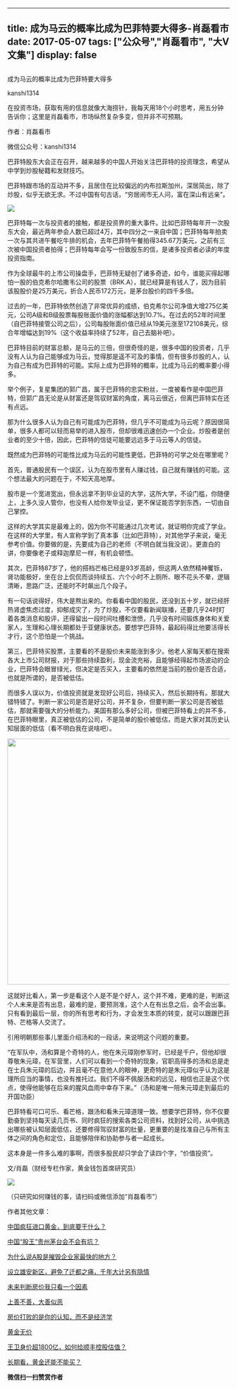 
---
title:  成为马云的概率比成为巴菲特要大得多-肖磊看市
date: 2017-05-07
tags: ["公众号","肖磊看市", "大V文集"]
display: false
---


## 



成为马云的概率比成为巴菲特要大得多




kanshi1314




在投资市场，获取有用的信息就像大海捞针，我每天用18个小时思考，用五分钟告诉你；这里是肖磊看市，市场纵然复杂多变，但并非不可预期。


作者：肖磊看市

微信公众号：kanshi1314



巴菲特股东大会正在召开，越来越多的中国人开始关注巴菲特的投资理念，希望从中学到炒股秘籍和发财技巧。



巴菲特跟市场的互动并不多，且居住在比较偏远的内布拉斯加州，深居简出，除了炒股，似乎无欲无求。不过中国有句古话，“穷居闹市无人问，富在深山有远亲”。



<img data-s="300,640" data-type="jpeg" src="http://mmbiz.qpic.cn/mmbiz_jpg/rIYcHn0KrPSpGNDUtq1nBeI02WlQMtssk9CbHd2sia0ZnJ2jGWmqHcTIyMJRSKOVk5licuMicCqW2ekPxNcW5R6CA/0?wx_fmt=jpeg" data-ratio="0.4726247987117552" data-w="1242"/>



巴菲特每一次与投资者的接触，都是投资界的重大事件。比如巴菲特每年开一次股东大会，最近两年参会人数已超过4万，其中四分之一来自中国；巴菲特每年拍卖一次与其共进午餐吃牛排的机会，去年巴菲特午餐拍得345.67万美元，之前有三次被中国投资者拍得；巴菲特每年会写一份致股东的信，是诸多投资者必读的年度投资指南。&nbsp;



作为全球最牛的上市公司操盘手，巴菲特无疑创了诸多奇迹，如今，谁能买得起哪怕一股的伯克希尔哈撒韦公司的股票（BRK.A），就已经算是有钱人了，因为目前该股股价是25万美元，折合人民币172万元，是茅台股价的四千多倍。



过去的一年，巴菲特依然创造了非常优异的成绩，伯克希尔公司净值大增275亿美元，公司A级和B级股票每股账面价值的涨幅都达到10.7%。在过去的52年时间里（自巴菲特接管公司之后），公司每股账面价值已经从19美元涨至172108美元，综合年增幅达到19%（这个收益率持续了52年，自己去脑补吧）。



巴菲特目前的财富总额，是马云的三倍，但很奇怪的是，很多中国的投资者，几乎没有人认为自己能够成为马云，觉得那是遥不可及的事情，但有很多炒股的人，认为自己有成为巴菲特的可能。实际上成为巴菲特的概率，比成为马云的概率要小得多。



举个例子，复星集团的郭广昌，属于巴菲特的忠实粉丝，一度被看作是中国巴菲特，但郭广昌无论是从财富还是驾驭财富的角度，离马云很近，但离巴菲特实在还有点远。



那为什么很多人认为自己有可能成为巴菲特，但几乎不可能成为马云呢？原因很简单，很多人都可以轻而易举的进入股市，但却很难迅速创办一个企业。炒股者是创业者的至少十倍，因此，巴菲特的信徒可能要远远多于马云等人的信徒。



既然成为巴菲特的可能性比成为马云的可能性更低，巴菲特的可学之处在哪里呢？



首先，普通股民有一个误区，认为在股市里有人赚过钱，自己就有赚钱的可能。这个想法最大的问题在于，不知天高地厚。



股市是一个宽进宽出，但永远拿不到毕业证的大学，这所大学，不设门槛，你随便上，上多久没人管你，也没有人给你发毕业证，更不保证能否学到东西，一切由自己掌控。



这样的大学其实是最难上的，因为你不可能通过几次考试，就证明你完成了学业。在这样的大学里，有人宣称学到了真本事（比如巴菲特），对其他学子来说，毫无参考价值。你要做的是，先要成为自己的老师（不明白就当我没说）。更直白的讲，你要像老子或释迦摩尼一样，有机会顿悟。



其次，巴菲特87岁了，他的搭档芒格已经是93岁高龄，但这两人依然精神矍铄，肾功能极好，坐在台上侃侃而谈持续五、六个小时不上厕所、眼不花头不晕，逻辑清晰，思路广泛，还能时不时飙出几个段子。



有一句话说得好，伟大是熬出来的。你看看中国的股民，还没到五十岁，就已经肝热肾虚焦虑过度，抑郁成灾了，为了炒股，不仅要看新闻联播，还要几乎24时盯着各类消息和股评，还得留出一段时间吐槽和泄愤，几乎没有时间锻炼身体和关爱家人，生理和心理长期都处于亚健康状态。要想学巴菲特，最起码得比他要活得长才行，这个恐怕是一个挑战。



第三，巴菲特买股票，主要看的不是股价未来能涨到多少。他老人家每天都在搜索各大上市公司财报，对于那些持续盈利，现金流充裕，且能够经得起市场波动的企业，巴菲特会眼冒绿光，但决定是否买入，主要看的依然是当前的股价是否合适，也就是所谓的，是否被低估。



而很多人误以为，价值投资就是发现好公司后，持续买入，然后长期持有。那就大错特错了。判断一家公司是否是好公司，并不复杂，但要判断一家公司是否被低估，那就需要强大的分析能力。美国有那么多好公司，但被巴菲特看上的并不多，在巴菲特眼里，真正被低估的公司，不是简单的股价被低估，而是大家对其历史认知层面的低估（看不明白我在说啥吧）。



<img data-s="300,640" data-type="jpeg" src="http://mmbiz.qpic.cn/mmbiz_jpg/rIYcHn0KrPSpGNDUtq1nBeI02WlQMtssj6RZttqhibqMlSuUeSWZ6CWJSxCylFre0S8hku2qOATDxYZiax15kFKQ/0?wx_fmt=jpeg" data-ratio="0.6409140369967355" data-w="919" style="width: 556px;"/>



这就好比看人，第一步是看这个人是不是个好人，这个并不难，更难的是，判断这个人未来是否有出息，最难的是，要预测准，这个人在有出息之后，会不会出事。只有看到最后一层，你的所有思考和行为，才会发生本质的转变，就可以跟跟巴菲特、芒格等人交流了。



引用明朝那些事儿里面介绍汤和的一段话，来说明这个问题的重要。



“在军队中，汤和算是个奇特的人，他在朱元璋刚参军时，已经是千户，但他却很尊敬朱元璋，在军营里，人们可以看到一个奇特的现象，官职高得多的汤和总是走在士兵朱元璋的后边，并且毫不在意他人的眼神，更奇特的是朱元璋似乎认为这是理所应当的事情，也没有推托过。我们不得不佩服汤和的远见，相信也正是这个优点，使得他能够在后来的腥风血雨中幸存下来。”（汤和是唯一陪朱元璋走到最后的开国功臣）



巴菲特看可口可乐、看芒格，跟汤和看朱元璋道理一致。想要学巴菲特，你不仅要勤奋到坚持每天读几页书、同时疯狂的搜索各类公司资料，找到好公司，从中挑选出哪些被认知层面低估，还要修得驾驭财富的肚量，更重要的是找准自己与所有主体之间的角色和定位，且能够陪伴和协助参与者一起成长。



这本身是一件多么难的事啊，而很多股民却只学会了读四个字，“价值投资”。



文/肖磊（财经专栏作家，黄金钱包首席研究员）



<img class="" data-ratio="1" data-s="300,640" src="http://mmbiz.qpic.cn/mmbiz_jpg/rIYcHn0KrPSjOtc2kgTPibsxhaoD4Krel3cd9hnIh6dkibBqkMukKKL7yLxCYzuogxEG3qoO5MCBQgbXbldPxcLw/640?wx_fmt=jpeg" data-type="jpeg" data-w="430" style="line-height: 25.6px; box-sizing: border-box !important; word-wrap: break-word !important; visibility: visible !important; width: auto !important;" width="auto"/>

（只研究如何赚钱的事，请扫码或微信添加“肖磊看市”）



作者其他文章：

[中国疯狂进口黄金，到底要干什么？](http://mp.weixin.qq.com/s?__biz=MjM5MDU4MjY2MA==&amp;mid=2652854447&amp;idx=1&amp;sn=1558567286029193329e4f5f9b97a6cd&amp;chksm=bda96a448adee35268a298e467ab284ebc54ff1b41e7625aaefb1edd459ea7662570c8da812d&amp;scene=21#wechat_redirect)

[中国“股王”贵州茅台会不会有坑？](http://mp.weixin.qq.com/s?__biz=MjM5MDU4MjY2MA==&amp;mid=2652854441&amp;idx=1&amp;sn=fd002c7a3a3e8fd9cea7a74303f0cb0a&amp;chksm=bda96a428adee35450997603d1cfa94afb833e98e870727b48f0cff4131d9d6e9d225a4d9107&amp;scene=21#wechat_redirect)

[为什么说A股是摧毁企业家最快的地方？](http://mp.weixin.qq.com/s?__biz=MjM5MDU4MjY2MA==&amp;mid=2652854416&amp;idx=1&amp;sn=380308026d9f00384918f3b2c0a0b78c&amp;chksm=bda96a7b8adee36dbf370c3f5d3009f6bc207aa80e2160e4aa7cc101afb77f73296f115d04e6&amp;scene=21#wechat_redirect)

[设立雄安新区，避免了迁都之痛，千年大计另有隐情](http://mp.weixin.qq.com/s?__biz=MjM5MDU4MjY2MA==&amp;mid=2652854374&amp;idx=1&amp;sn=65e247e6e3206530c3bb5d3c4711913e&amp;chksm=bda96a8d8adee39b101276bd599a8bbaf93dff103ff4962b71343a4644d8bfe421c0a2404904&amp;scene=21#wechat_redirect)

[未来判断房价我只看一个因素](http://mp.weixin.qq.com/s?__biz=MjM5MDU4MjY2MA==&amp;mid=2652854366&amp;idx=1&amp;sn=5fd86649bea088eb70eb43e30031a530&amp;chksm=bda96ab58adee3a37ae6d39423e93445a31062a4986d2ea17e86816f4d8f1285d2ee8e02a0c4&amp;scene=21#wechat_redirect)

[上善不善，大善似恶](http://mp.weixin.qq.com/s?__biz=MjM5MDU4MjY2MA==&amp;mid=2652854353&amp;idx=1&amp;sn=db2dd4809f3d7994aa277918a78bd966&amp;chksm=bda96aba8adee3acfee02939ee3b8440ed55cbf48c33f75c090e41e7e161106c74f85f222a00&amp;scene=21#wechat_redirect)

[房价打败的是你的认知，而不是经济学](http://mp.weixin.qq.com/s?__biz=MjM5MDU4MjY2MA==&amp;mid=2652854343&amp;idx=1&amp;sn=aead32191551f7d731a06e0254b1573d&amp;chksm=bda96aac8adee3bae0588ef9a1614731a29d8d456c23e42c91588e1e1205975fee17925198bd&amp;scene=21#wechat_redirect)

[黄金无价](http://mp.weixin.qq.com/s?__biz=MjM5MDU4MjY2MA==&amp;mid=2652854324&amp;idx=1&amp;sn=0aac12f8a34e293e163f38e9582094ff&amp;chksm=bda96adf8adee3c94fdff2e1e6feca93eee9190837973331080ac3a892d534e629122c43334a&amp;scene=21#wechat_redirect)

[王卫身价超1800亿，如何给顺丰控股估值？](http://mp.weixin.qq.com/s?__biz=MjM5MDU4MjY2MA==&amp;mid=2652854318&amp;idx=1&amp;sn=c49abd7eed0eeedd5b379fb292c1ef0b&amp;chksm=bda96ac58adee3d32b9ffbc86d7b66b317efe4c4a30773d25bdccc55952fcff83954b9cf697a&amp;scene=21#wechat_redirect)

[长期看，黄金还能不能买？](http://mp.weixin.qq.com/s?__biz=MjM5MDU4MjY2MA==&amp;mid=2652854460&amp;idx=1&amp;sn=97df6cd3f7dc7fa5f662cad1d0eb006e&amp;chksm=bda96a578adee34127bc02e54f814d5094e1cace038d7b0f885d679b726b55799b724880ec18&amp;scene=21#wechat_redirect)








**微信扫一扫赞赏作者**















